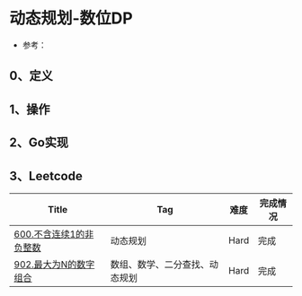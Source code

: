 # 动态规划-数位DP

- 参考：

## 0、定义

## 1、操作

## 2、Go实现

## 3、Leetcode

| Title                                                                                              | Tag             | 难度   | 完成情况 |
|----------------------------------------------------------------------------------------------------|-----------------|------|------|
| [600.不含连续1的非负整数](https://leetcode-cn.com/problems/non-negative-integers-without-consecutive-ones/) | 动态规划            | Hard | 完成   |
| [902.最大为N的数字组合](https://leetcode-cn.com/problems/numbers-at-most-n-given-digit-set/)               | 数组、数学、二分查找、动态规划 | Hard | 完成   |
